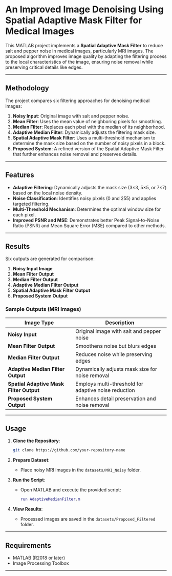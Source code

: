 # An Improved Image Denoising Using Spatial Adaptive Mask Filter for Medical Images

This MATLAB project implements a **Spatial Adaptive Mask Filter** to reduce salt and pepper noise in medical images, particularly MRI images. The proposed algorithm improves image quality by adapting the filtering process to the local characteristics of the image, ensuring noise removal while preserving critical details like edges.

---

## Methodology

The project compares six filtering approaches for denoising medical images:
1. **Noisy Input**: Original image with salt and pepper noise.
2. **Mean Filter**: Uses the mean value of neighboring pixels for smoothing.
3. **Median Filter**: Replaces each pixel with the median of its neighborhood.
4. **Adaptive Median Filter**: Dynamically adjusts the filtering mask size.
5. **Spatial Adaptive Mask Filter**: Uses a multi-threshold mechanism to determine the mask size based on the number of noisy pixels in a block.
6. **Proposed System**: A refined version of the Spatial Adaptive Mask Filter that further enhances noise removal and preserves details.

---

## Features

- **Adaptive Filtering**: Dynamically adjusts the mask size (3×3, 5×5, or 7×7) based on the local noise density.
- **Noise Classification**: Identifies noisy pixels (0 and 255) and applies targeted filtering.
- **Multi-Threshold Mechanism**: Determines the optimal window size for each pixel.
- **Improved PSNR and MSE**: Demonstrates better Peak Signal-to-Noise Ratio (PSNR) and Mean Square Error (MSE) compared to other methods.

---

## Results

Six outputs are generated for comparison:
1. **Noisy Input Image**
2. **Mean Filter Output**
3. **Median Filter Output**
4. **Adaptive Median Filter Output**
5. **Spatial Adaptive Mask Filter Output**
6. **Proposed System Output**

### Sample Outputs (MRI Images)

| **Image Type**                  | **Description**                      |
|---------------------------------|--------------------------------------|
| **Noisy Input**                 | Original image with salt and pepper noise |
| **Mean Filter Output**          | Smoothens noise but blurs edges      |
| **Median Filter Output**        | Reduces noise while preserving edges |
| **Adaptive Median Filter Output** | Dynamically adjusts mask size for noise removal |
| **Spatial Adaptive Mask Filter Output** | Employs multi-threshold for adaptive noise reduction |
| **Proposed System Output**      | Enhances detail preservation and noise removal |

---

## Usage

1. **Clone the Repository**:
   ```bash
   git clone https://github.com/your-repository-name
   ```
2. **Prepare Dataset**:
   - Place noisy MRI images in the `datasets/MRI_Noisy` folder.

3. **Run the Script**:
   - Open MATLAB and execute the provided script:
     ```matlab
     run AdaptiveMedianFilter.m
     ```
4. **View Results**:
   - Processed images are saved in the `datasets/Proposed_Filtered` folder.

---

## Requirements

- MATLAB (R2018 or later)
- Image Processing Toolbox

---
